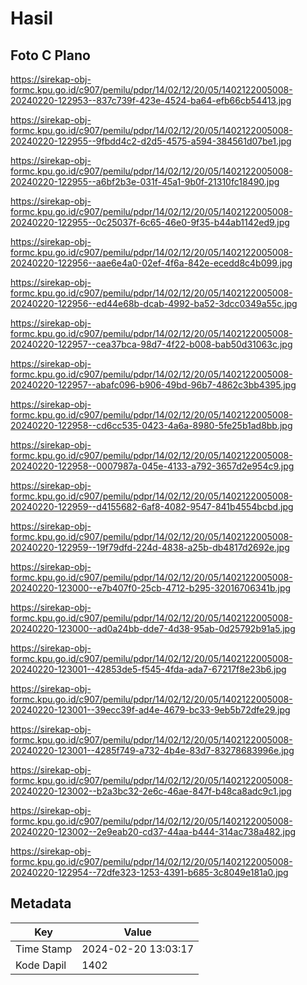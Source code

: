 # Hasil

## Foto C Plano

https://sirekap-obj-formc.kpu.go.id/c907/pemilu/pdpr/14/02/12/20/05/1402122005008-20240220-122953--837c739f-423e-4524-ba64-efb66cb54413.jpg

https://sirekap-obj-formc.kpu.go.id/c907/pemilu/pdpr/14/02/12/20/05/1402122005008-20240220-122955--9fbdd4c2-d2d5-4575-a594-384561d07be1.jpg

https://sirekap-obj-formc.kpu.go.id/c907/pemilu/pdpr/14/02/12/20/05/1402122005008-20240220-122955--a6bf2b3e-031f-45a1-9b0f-21310fc18490.jpg

https://sirekap-obj-formc.kpu.go.id/c907/pemilu/pdpr/14/02/12/20/05/1402122005008-20240220-122955--0c25037f-6c65-46e0-9f35-b44ab1142ed9.jpg

https://sirekap-obj-formc.kpu.go.id/c907/pemilu/pdpr/14/02/12/20/05/1402122005008-20240220-122956--aae6e4a0-02ef-4f6a-842e-ecedd8c4b099.jpg

https://sirekap-obj-formc.kpu.go.id/c907/pemilu/pdpr/14/02/12/20/05/1402122005008-20240220-122956--ed44e68b-dcab-4992-ba52-3dcc0349a55c.jpg

https://sirekap-obj-formc.kpu.go.id/c907/pemilu/pdpr/14/02/12/20/05/1402122005008-20240220-122957--cea37bca-98d7-4f22-b008-bab50d31063c.jpg

https://sirekap-obj-formc.kpu.go.id/c907/pemilu/pdpr/14/02/12/20/05/1402122005008-20240220-122957--abafc096-b906-49bd-96b7-4862c3bb4395.jpg

https://sirekap-obj-formc.kpu.go.id/c907/pemilu/pdpr/14/02/12/20/05/1402122005008-20240220-122958--cd6cc535-0423-4a6a-8980-5fe25b1ad8bb.jpg

https://sirekap-obj-formc.kpu.go.id/c907/pemilu/pdpr/14/02/12/20/05/1402122005008-20240220-122958--0007987a-045e-4133-a792-3657d2e954c9.jpg

https://sirekap-obj-formc.kpu.go.id/c907/pemilu/pdpr/14/02/12/20/05/1402122005008-20240220-122959--d4155682-6af8-4082-9547-841b4554bcbd.jpg

https://sirekap-obj-formc.kpu.go.id/c907/pemilu/pdpr/14/02/12/20/05/1402122005008-20240220-122959--19f79dfd-224d-4838-a25b-db4817d2692e.jpg

https://sirekap-obj-formc.kpu.go.id/c907/pemilu/pdpr/14/02/12/20/05/1402122005008-20240220-123000--e7b407f0-25cb-4712-b295-32016706341b.jpg

https://sirekap-obj-formc.kpu.go.id/c907/pemilu/pdpr/14/02/12/20/05/1402122005008-20240220-123000--ad0a24bb-dde7-4d38-95ab-0d25792b91a5.jpg

https://sirekap-obj-formc.kpu.go.id/c907/pemilu/pdpr/14/02/12/20/05/1402122005008-20240220-123001--42853de5-f545-4fda-ada7-67217f8e23b6.jpg

https://sirekap-obj-formc.kpu.go.id/c907/pemilu/pdpr/14/02/12/20/05/1402122005008-20240220-123001--39ecc39f-ad4e-4679-bc33-9eb5b72dfe29.jpg

https://sirekap-obj-formc.kpu.go.id/c907/pemilu/pdpr/14/02/12/20/05/1402122005008-20240220-123001--4285f749-a732-4b4e-83d7-83278683996e.jpg

https://sirekap-obj-formc.kpu.go.id/c907/pemilu/pdpr/14/02/12/20/05/1402122005008-20240220-123002--b2a3bc32-2e6c-46ae-847f-b48ca8adc9c1.jpg

https://sirekap-obj-formc.kpu.go.id/c907/pemilu/pdpr/14/02/12/20/05/1402122005008-20240220-123002--2e9eab20-cd37-44aa-b444-314ac738a482.jpg

https://sirekap-obj-formc.kpu.go.id/c907/pemilu/pdpr/14/02/12/20/05/1402122005008-20240220-122954--72dfe323-1253-4391-b685-3c8049e181a0.jpg


## Metadata

| Key        | Value               |
| ---------- | ------------------- |
| Time Stamp | 2024-02-20 13:03:17 |
| Kode Dapil | 1402                |



